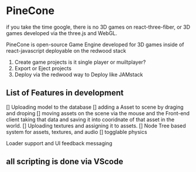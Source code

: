 # PineCone

if you take the time google, there is no 3D games on react-three-fiber, or 3D games developed via the three.js and WebGL. 


PineCone is open-source Game Engine developed for 3D games inside of react-javascript deployable on the redwood stack 
1. Create game projects is it single player or muiltplayer?
2. Export or Eject projects 
3. Deploy via the redwood way to Deploy like JAMstack 

## List of Features in development
[] Uploading model to the database
[] adding a Asset to scene by draging and droping
[] moving assets on the scene via the mouse and the Front-end client taking that data and saving it into cooridnate of that asset in the world.
[] Uploading textures and assigning it to assets. 
[] Node Tree based system for assets, textures, and audio
[] togglable physics 

Loader support and UI feedback messaging

## all scripting is done via VScode
